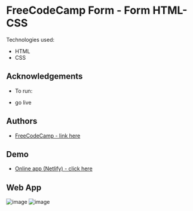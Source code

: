 # FreeCodeCamp Form - Form HTML-CSS

Technologies used:

- HTML
- CSS

## Acknowledgements

- To run:

- go live

## Authors

- [ FreeCodeCamp - link here ](https://www.freecodecamp.org/learn/2022/responsive-web-design/)

## Demo

- [Online app (Netlify) - click here](https://resplendent-flan-f17eab.netlify.app/)

## Web App

![image](https://user-images.githubusercontent.com/63982700/212240252-4575ddb0-7eef-4963-9a48-73ec01df6ffa.png)
![image](https://user-images.githubusercontent.com/63982700/212240268-edc3bdd0-ae7b-4108-8360-6e9109169cb3.png)

